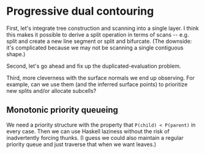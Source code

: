 # Progressive dual contouring
First, let's integrate tree construction and scanning into a single layer. I
think this makes it possible to derive a split operation in terms of scans --
e.g. split and create a new line segment or split and bifurcate. (The downside:
it's complicated because we may not be scanning a single contiguous shape.)

Second, let's go ahead and fix up the duplicated-evaluation problem.

Third, more cleverness with the surface normals we end up observing. For
example, can we use them (and the inferred surface points) to prioritize new
splits and/or allocate subcells?


## Monotonic priority queueing
We need a priority structure with the property that `P(child) < P(parent)` in
every case. Then we can use Haskell laziness without the risk of inadvertently
forcing thunks. (I guess we could also maintain a regular priority queue and
just traverse that when we want leaves.)
